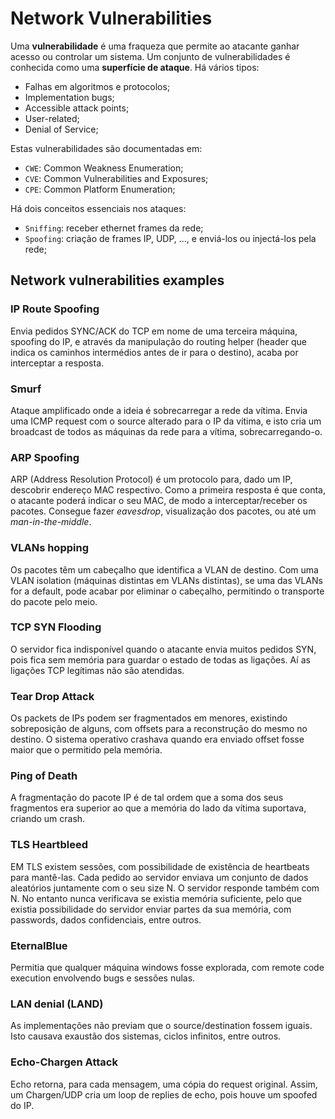 # Network Vulnerabilities

Uma **vulnerabilidade** é uma fraqueza que permite ao atacante ganhar acesso ou controlar um sistema. Um conjunto de vulnerabilidades é conhecida como uma **superfície de ataque**. Há vários tipos:

- Falhas em algoritmos e protocolos;
- Implementation bugs;
- Accessible attack points;
- User-related;
- Denial of Service;

Estas vulnerabilidades são documentadas em:

- `CWE`: Common Weakness Enumeration;
- `CVE`: Common Vulnerabilities and Exposures;
- `CPE`: Common Platform Enumeration;

Há dois conceitos essenciais nos ataques:

- `Sniffing`: receber ethernet frames da rede;
- `Spoofing`: criação de frames IP, UDP, ..., e enviá-los ou injectá-los pela rede;

## Network vulnerabilities examples

### IP Route Spoofing

Envia pedidos SYNC/ACK do TCP em nome de uma terceira máquina, spoofing do IP, e através da manipulação do routing helper (header que indica os caminhos intermédios antes de ir para o destino), acaba por interceptar a resposta.

### Smurf

Ataque amplificado onde a ideia é sobrecarregar a rede da vítima. Envia uma ICMP request com o source alterado para o IP da vítima, e isto cria um broadcast de todos as máquinas da rede para a vítima, sobrecarregando-o.

### ARP Spoofing

ARP (Address Resolution Protocol) é um protocolo para, dado um IP, descobrir endereço MAC respectivo. Como a primeira resposta é que conta, o atacante poderá indicar o seu MAC, de modo a interceptar/receber os pacotes. Consegue fazer *eavesdrop*, visualização dos pacotes, ou até um *man-in-the-middle*.

### VLANs hopping

Os pacotes têm um cabeçalho que identifica a VLAN de destino. Com uma VLAN isolation (máquinas distintas em VLANs distintas), se uma das VLANs for a default, pode acabar por eliminar o cabeçalho, permitindo o transporte do pacote pelo meio.

### TCP SYN Flooding

O servidor fica indisponível quando o atacante envia muitos pedidos SYN, pois fica sem memória para guardar o estado de todas as ligações. Aí as ligações TCP legítimas não são atendidas. 

### Tear Drop Attack

Os packets de IPs podem ser fragmentados em menores, existindo sobreposição de alguns, com offsets para a reconstrução do mesmo no destino. O sistema operativo crashava quando era enviado offset fosse maior que o permitido pela memória.

### Ping of Death

A fragmentação do pacote IP é de tal ordem que a soma dos seus fragmentos era superior ao que a memória do lado da vítima suportava, criando um crash.

### TLS Heartbleed

EM TLS existem sessões, com possibilidade de existência de heartbeats para mantê-las. Cada pedido ao servidor enviava um conjunto de dados aleatórios juntamente com o seu size N. O servidor responde também com N. No entanto nunca verificava se existia memória suficiente, pelo que existia possibilidade do servidor enviar partes da sua memória, com passwords, dados confidenciais, entre outros.

### EternalBlue

Permitia que qualquer máquina windows fosse explorada, com remote code execution envolvendo bugs e sessões nulas.

### LAN denial (LAND)

As implementações não previam que o source/destination fossem iguais. Isto causava exaustão dos sistemas, ciclos infinitos, entre outros.

### Echo-Chargen Attack

Echo retorna, para cada mensagem, uma cópia do request original. Assim, um Chargen/UDP cria um loop de replies de echo, pois houve um spoofed do IP.